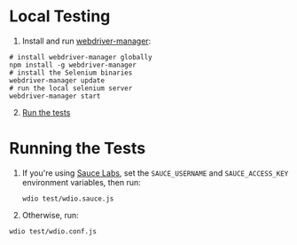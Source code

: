# Local Testing

1. Install and run [webdriver-manager]:

  ```
  # install webdriver-manager globally
  npm install -g webdriver-manager
  # install the Selenium binaries
  webdriver-manager update
  # run the local selenium server
  webdriver-manager start
  ```

2. [Run the tests](#running-the-tests)


# Running the Tests

1. If you're using [Sauce Labs], set the `SAUCE_USERNAME` and
   `SAUCE_ACCESS_KEY` environment variables, then run:

   ```
   wdio test/wdio.sauce.js
   ```

1. Otherwise, run:

  ```
  wdio test/wdio.conf.js
  ```


[webdriver-manager]: https://www.npmjs.com/package/webdriver-manager
[Sauce Labs]: https://saucelabs.com/
